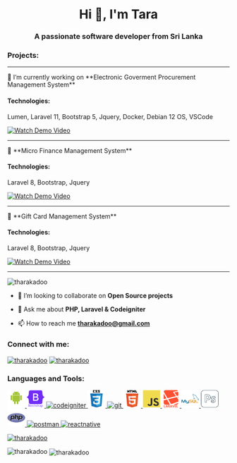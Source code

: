 <h1 align="center">Hi 👋, I'm Tara</h1>
<h3 align="center">A passionate software developer from Sri Lanka</h3>

<h3 align="left">Projects:</h3>
<hr>
🔭 I’m currently working on **Electronic Goverment Procurement Management System**
<h4 align="left">Technologies:</h4>
<p align="left"> Lumen, Laravel 11, Bootstrap 5, Jquery, Docker, Debian 12 OS, VSCode </p>
<p align="left">
  <a href="https://youtu.be/8bbnPp3GTko" target="_blank">
    <img src="https://img.shields.io/badge/Watch%20Demo%20Video-EGPMS-red?style=for-the-badge&logo=youtube" alt="Watch Demo Video" />
  </a>
</p>
<hr>
🔭 **Micro Finance Management System**
<h4 align="left">Technologies:</h4>
<p align="left"> Laravel 8, Bootstrap, Jquery </p>
<p align="left">
  <a href="https://youtu.be/73XiL3M_wVE" target="_blank">
    <img src="https://img.shields.io/badge/Watch%20Demo%20Video-MFMS-red?style=for-the-badge&logo=youtube" alt="Watch Demo Video" />
  </a>
</p>
<hr>
🔭 **Gift Card Management System**
<h4 align="left">Technologies:</h4>
<p align="left"> Laravel 8, Bootstrap, Jquery </p>
<p align="left">
  <a href="https://youtu.be/3L1IODmXhxE" target="_blank">
    <img src="https://img.shields.io/badge/Watch%20Demo%20Video-GCMS-red?style=for-the-badge&logo=youtube" alt="Watch Demo Video" />
  </a>
</p>
<hr>



<p align="left"> <img src="https://komarev.com/ghpvc/?username=tharakadoo&label=Profile%20views&color=0e75b6&style=flat" alt="tharakadoo" /> </p> 

- 👯 I’m looking to collaborate on **Open Source projects** 

- 💬 Ask me about **PHP, Laravel & Codeigniter**

- 📫 How to reach me **tharakadoo@gmail.com**

<h3 align="left">Connect with me:</h3>
<p align="left">
<a href="https://twitter.com/tharakadoo" target="blank"><img align="center" src="https://raw.githubusercontent.com/rahuldkjain/github-profile-readme-generator/master/src/images/icons/Social/twitter.svg" alt="tharakadoo" height="30" width="40" /></a>
<a href="https://www.youtube.com/c/tharakadoo" target="blank"><img align="center" src="https://raw.githubusercontent.com/rahuldkjain/github-profile-readme-generator/master/src/images/icons/Social/youtube.svg" alt="tharakadoo" height="30" width="40" /></a>
</p>

<h3 align="left">Languages and Tools:</h3>
<p align="left"> <a href="https://developer.android.com" target="_blank" rel="noreferrer"> <img src="https://raw.githubusercontent.com/devicons/devicon/master/icons/android/android-original-wordmark.svg" alt="android" width="40" height="40"/> </a> <a href="https://getbootstrap.com" target="_blank" rel="noreferrer"> <img src="https://raw.githubusercontent.com/devicons/devicon/master/icons/bootstrap/bootstrap-plain-wordmark.svg" alt="bootstrap" width="40" height="40"/> </a> <a href="https://codeigniter.com" target="_blank" rel="noreferrer"> <img src="https://cdn.worldvectorlogo.com/logos/codeigniter.svg" alt="codeigniter" width="40" height="40"/> </a> <a href="https://www.w3schools.com/css/" target="_blank" rel="noreferrer"> <img src="https://raw.githubusercontent.com/devicons/devicon/master/icons/css3/css3-original-wordmark.svg" alt="css3" width="40" height="40"/> </a> <a href="https://git-scm.com/" target="_blank" rel="noreferrer"> <img src="https://www.vectorlogo.zone/logos/git-scm/git-scm-icon.svg" alt="git" width="40" height="40"/> </a> <a href="https://www.w3.org/html/" target="_blank" rel="noreferrer"> <img src="https://raw.githubusercontent.com/devicons/devicon/master/icons/html5/html5-original-wordmark.svg" alt="html5" width="40" height="40"/> </a> <a href="https://developer.mozilla.org/en-US/docs/Web/JavaScript" target="_blank" rel="noreferrer"> <img src="https://raw.githubusercontent.com/devicons/devicon/master/icons/javascript/javascript-original.svg" alt="javascript" width="40" height="40"/> </a> <a href="https://laravel.com/" target="_blank" rel="noreferrer"> <img src="https://raw.githubusercontent.com/devicons/devicon/master/icons/laravel/laravel-plain-wordmark.svg" alt="laravel" width="40" height="40"/> </a> <a href="https://www.mysql.com/" target="_blank" rel="noreferrer"> <img src="https://raw.githubusercontent.com/devicons/devicon/master/icons/mysql/mysql-original-wordmark.svg" alt="mysql" width="40" height="40"/> </a> <a href="https://www.photoshop.com/en" target="_blank" rel="noreferrer"> <img src="https://raw.githubusercontent.com/devicons/devicon/master/icons/photoshop/photoshop-line.svg" alt="photoshop" width="40" height="40"/> </a> <a href="https://www.php.net" target="_blank" rel="noreferrer"> <img src="https://raw.githubusercontent.com/devicons/devicon/master/icons/php/php-original.svg" alt="php" width="40" height="40"/> </a> <a href="https://postman.com" target="_blank" rel="noreferrer"> <img src="https://www.vectorlogo.zone/logos/getpostman/getpostman-icon.svg" alt="postman" width="40" height="40"/> </a> <a href="https://reactnative.dev/" target="_blank" rel="noreferrer"> <img src="https://reactnative.dev/img/header_logo.svg" alt="reactnative" width="40" height="40"/> </a> </p>

<p align="left"> <a href="https://github.com/ryo-ma/github-profile-trophy"><img src="https://github-profile-trophy.vercel.app/?username=tharakadoo" alt="tharakadoo" /></a> </p> 

<p><img align="left" src="https://github-readme-stats.vercel.app/api/top-langs?username=tharakadoo&show_icons=true&locale=en&layout=compact" alt="tharakadoo" /></p>

<p>&nbsp;<img align="center" src="https://github-readme-stats.vercel.app/api?username=tharakadoo&show_icons=true&locale=en" alt="tharakadoo" /></p>

